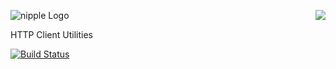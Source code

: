 <a href="https://github.com/spumko"><img src="https://raw.github.com/spumko/spumko/master/images/from.png" align="right" /></a>
![nipple Logo](https://raw.github.com/spumko/nipple/master/images/nipple.png)

HTTP Client Utilities

[![Build Status](https://secure.travis-ci.org/spumko/nipple.png)](http://travis-ci.org/spumko/nipple)

